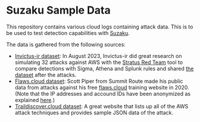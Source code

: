 # Suzaku Sample Data

This repository contains various cloud logs containing attack data.
This is to be used to test detection capabilities with [Suzaku](https://github.com/Yamato-Security/suzaku).

The data is gathered from the following sources:
 - [Invictus-ir dataset](https://www.invictus-ir.com/nieuws/automated-first-response-in-aws-using-sigma-and-athena): In August 2023, Invictus-ir did great research on simulating 32 attacks against AWS with the [Stratus Red Team](https://github.com/DataDog/stratus-red-team) tool to compare detections with Sigma, Athena and Splunk rules and shared [the dataset](https://github.com/invictus-ir/aws_dataset) after the attacks.
 - [Flaws.cloud dataset](https://summitroute.com/downloads/flaws_cloudtrail_logs.tar): Scott Piper from Summit Route made his public data from attacks against his free [flaws.cloud](http://flaws.cloud/) training website in 2020. (Note that the IP addresses and accound IDs have been anonymized as explained [here](https://summitroute.com/blog/2020/10/09/public_dataset_of_cloudtrail_logs_from_flaws_cloud/).)
 - [Traildiscover.cloud dataset](https://traildiscover.cloud/): A great website that lists up all of the AWS attack techniques and provides sample JSON data of the attack.